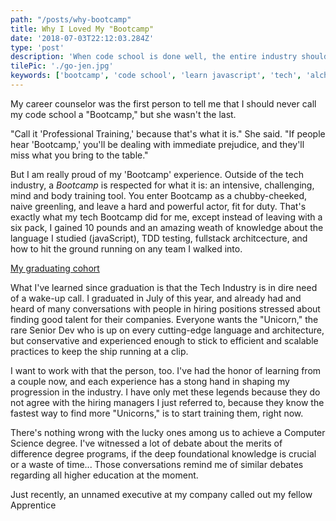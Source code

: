 ```yaml
---
path: "/posts/why-bootcamp"
title: Why I Loved My "Bootcamp"
date: '2018-07-03T22:12:03.284Z'
type: 'post'
description: 'When code school is done well, the entire industry should take notice.'
tilePic: './go-jen.jpg'
keywords: ['bootcamp', 'code school', 'learn javascript', 'tech', 'alchemy code lab']
---
```


My career counselor was the first person to tell me that I should never call my code school a "Bootcamp," but she wasn't the last.  

"Call it 'Professional Training,' because that's what it is." She said. "If people hear 'Bootcamp,' you'll be dealing with immediate prejudice, and they'll miss what you bring to the table."

But I am really proud of my 'Bootcamp' experience.  Outside of the tech industry, a *Bootcamp* is respected for what it is: an intensive, challenging, mind and body training tool.  You enter Bootcamp as a chubby-cheeked, naive greenling, and leave a hard and powerful actor, fit for duty.  That's exactly what my tech Bootcamp did for me, except instead of leaving with a six pack, I gained 10 pounds and an amazing weath of knowledge about the language I studied (javaScript), TDD testing, fullstack architcecture, and how to hit the ground running on any team I walked into.

[My graduating cohort](./alchemy.jpg)

What I've learned since graduation is that the Tech Industry is in dire need of a wake-up call.  I graduated in July of this year, and already had and heard of many conversations with people in hiring positions stressed about finding good talent for their companies.  Everyone wants the "Unicorn," the rare Senior Dev who is up on every cutting-edge language and architecture, but conservative and experienced enough to stick to efficient and scalable practices to keep the ship running at a clip.

I want to work with that the person, too.  I've had the honor of learning from a couple now, and each experience has a stong hand in shaping my progression in the industry.  I have only met these legends because they do not agree with the hiring managers I just referred to, because they know the fastest way to find more "Unicorns," is to start training them, right now.

There's nothing wrong with the lucky ones among us to achieve a Computer Science degree.  I've witnessed a lot of debate about the merits of difference degree programs, if the deep foundational knowledge is crucial or a waste of time... Those conversations remind me of similar debates regarding all higher education at the moment.

Just recently, an unnamed executive at my company called out my fellow Apprentice